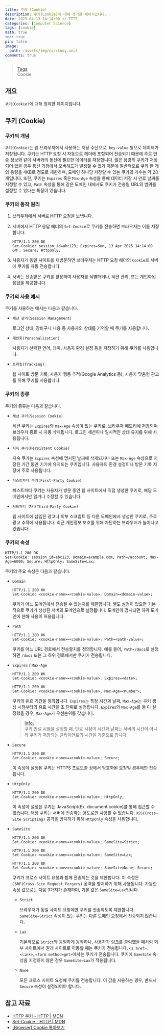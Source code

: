 ```yaml
---
title: 쿠키 (Cookie)
description: 쿠키(Cookie)에 대해 정리한 페이지입니다.
date: 2025-04-13 14:14:00 +/-TTTT
categories: [Computer Science]
tags: [cookie]
math: true
toc: true
pin: false
image:
  path: /assets/img/cs/study.avif
comments: true
---
```


<blockquote class="prompt-info"><p><strong><u>Tags</u></strong><br>
Cookie</p></blockquote>

## 개요

`쿠키(Cookie)`에 대해 정리한 페이지입니다.

## 쿠키 (Cookie)

### 쿠키의 개념

`쿠키(Cookie)`는 웹 브라우저에서 사용하는 저장 수단으로, `key-value` 쌍으로 데이터가 저장됩니다. 쿠키는 HTTP 요청 시 자동으로 헤더에 포함되어 전송되기 때문에 주로 인증 정보와 같이 서버와의 통신에 필요한 데이터를 저장합니다. 많은 용량의 쿠키가 저장되어 있을 경우 통신 과정에서 오버헤드가 발생할 수 있기 때문에 일반적으로 쿠키 한 개의 용량을 4KB로 정도로 제한하며, 도메인 하나당 저장할 수 있는 쿠키의 개수는 약 20개입니다. 또한, 쿠키는 `Expires` 혹은 `Max-Age` 속성을 통해 데이터 저장 시 만료 날짜를 지정할 수 있고, `Path` 속성을 통해 같은 도메인 내에서도 쿠키가 전송될 URL의 범위를 설정할 수 있다는 특징이 있습니다.

### 쿠키의 동작 원리

1. 브라우저에서 서버로 HTTP 요청을 보냅니다.
2. 서버에서 HTTP 응답 헤더의 `Set-Cookie`로 쿠키를 전송하면 브라우저는 이를 저장합니다.

   ```http
   HTTP/1.1 200 OK
   Set-Cookie: session_id=abc123; Expires=Sun, 13 Apr 2025 14:14:00 GMT; Secure; HttpOnly;
   ```

3. 사용자가 동일 사이트를 재방문하면 브라우저는 HTTP 요청 헤더의 `Cookie`로 서버에 쿠키를 자동 전송합니다.
4. 서버는 전송받은 쿠키를 활용하여 사용자를 식별하거나, 세션 관리, 또는 개인화된 응답을 제공합니다.

### 쿠키의 사용 예시

쿠키를 사용하는 예시는 다음과 같습니다.

- `세션 관리(Session Management)`

  로그인 상태, 장바구니 내용 등 사용자의 상태를 기억할 때 쿠키를 사용합니다.

- `개인화(Personalization)`

  사용자가 선택한 언어, 테마, 사용자 환경 설정 등을 저장하기 위해 쿠키를 사용합니다.

- `트래킹(Tracking)`

  웹 사이트 방문 기록, 사용자 행동 추적(Google Analytics 등), 사용자 맞춤형 광고를 위해 쿠키를 사용합니다.

### 쿠키의 종류

쿠키의 종류는 다음과 같습니다.

- `세션 쿠키(Session Cookie)`

  세션 쿠키는 `Expires`와 `Max-Age` 속성이 없는 쿠키로, 브라우저 메모리에 저장되며 브라우저 종료 시 자동 삭제됩니다. 로그인 세션이나 일시적인 상태 유지를 위해 사용됩니다.

- `지속 쿠키(Persistent Cookie)`

  지속 쿠키는 `Expires` 속성에 명시된 날짜에 삭제되거나 또는 `Max-Age` 속성으로 지정된 기간 동안 기기에 유지되는 쿠키입니다. 사용자의 환경 설정이나 방문 기록 저장에 주로 사용됩니다.

- `퍼스트파티 쿠키(First-Party Cookie)`

  퍼스트파티 쿠키는 사용자가 방문 중인 웹 사이트에서 직접 생성한 쿠키로, 해당 도메인에서만 읽거나 수정할 수 있습니다.

- `서드파티 쿠키(Third-Party Cookie)`

  웹 사이트에 삽입된 광고나 외부 스크립트 등 다른 도메인에서 생성한 쿠키로, 주로 광고 추적에 사용됩니다. 최근 개인정보 보호를 위해 차단하는 브라우저가 늘어나고 있습니다.

### 쿠키의 속성

```http
HTTP/1.1 200 OK
Set-Cookie: session_id=abc123; Domain=example.com; Path=/account; Max-Age=6000; Secure; HttpOnly; SameSite=Lax;
```

쿠키의 주요 속성은 다음과 같습니다.

- `Domain`

  ```http
  HTTP/1.1 200 OK
  Set-Cookie: <cookie-name>=<cookie-value>; Domain=<domain-value>;
  ```

  쿠키가 어느 도메인에서 전송될 수 있는지를 제한합니다. 별도 설정이 없으면 기본적으로 쿠키가 생성된 서버의 도메인으로 설정됩니다. 도메인이 명시되면 하위 도메인에 한해 사용이 허용됩니다.

- `Path`

  ```http
  HTTP/1.1 200 OK
  Set-Cookie: <cookie-name>=<cookie-value>; Path=<path-value>;
  ```

  쿠키를 어느 URL 경로에서 전송할지를 정의합니다. 예를 들어, `Path=/docs`로 설정하면 `/docs` 또는 그 하위 경로에서만 쿠키가 전송됩니다.

- `Expires` / `Max-Age`

  ```http
  HTTP/1.1 200 OK
  Set-Cookie: <cookie-name>=<cookie-value>; Expires=<date>;
  ```

  ```http
  HTTP/1.1 200 OK
  Set-Cookie: <cookie-name>=<cookie-value>; Max-Age=<number>;
  ```

  쿠키의 유효 기간을 정의합니다. `Expires`는 특정 시간과 날짜, `Max-Age`는 쿠키 생성 시점부터의 유효 시간을 초 단위로 설정합니다. `Expires`와 `Max-Age`를 둘 다 설정했을 경우, `Max-Age`가 우선순위를 갖습니다.

  <blockquote class="prompt-info"><p><strong><u>Info.</u></strong><br>
  쿠키 만료 시점을 설정할 때, 만료 시점의 시간과 날짜는 서버의 시간이 아니라 쿠키가 저장되는 클라이언트의 시간을 기준으로 합니다.</p></blockquote>

- `Secure`

  ```http
  HTTP/1.1 200 OK
  Set-Cookie: <cookie-name>=<cookie-value>; Secure;
  ```

  이 속성이 설정된 쿠키는 HTTPS 프로토콜 상에서 암호화된 요청일 경우에만 전송됩니다.

- `HttpOnly`

  ```http
  HTTP/1.1 200 OK
  Set-Cookie: <cookie-name>=<cookie-value>; HttpOnly;
  ```

  이 속성이 설정된 쿠키는 JavaScript(Ex. document.cookie)를 통해 접근할 수 없습니다. 해당 쿠키는 서버에 전송하는 용도로만 사용할 수 있습니다. `XSS(Cross-Site Scripting)` 공격을 방지하기 위해 `HttpOnly` 속성을 사용합니다.

- `SameSite`

  ```http
  HTTP/1.1 200 OK
  Set-Cookie: <cookie-name>=<cookie-value>; SameSite=Strict;
  ```

  ```http
  HTTP/1.1 200 OK
  Set-Cookie: <cookie-name>=<cookie-value>; SameSite=Lax;
  ```

  ```http
  HTTP/1.1 200 OK
  Set-Cookie: <cookie-name>=<cookie-value>; SameSite=None; Secure;
  ```

  쿠키가 크로스 사이트 요청과 함께 전송되는 것을 제한합니다. 이 속성은 `CSRF(Cross-Site Request Forgery)` 공격을 방지하기 위해 사용됩니다. 가능한 속성 값으로는 다음 3가지가 존재하며, 기본 값은 `SameSite=Lax`입니다.

  - `Strict`

    브라우저가 동일 사이트 요청에만 쿠키를 전송되도록 제한합니다. `SameSite=Strict` 속성이 있는 쿠키는 다른 도메인 요청에서 전송되지 않습니다.

  - `Lax`

    기본적으로 `Strict`와 동일하게 동작하나, 사용자가 링크를 클릭했을 때처럼 외부 사이트에서 원래 사이트로 이동할 때는 쿠키가 전송됩니다. `<a href>`, `<link>`, `<form method=get>`에서는 쿠키가 전송됩니다. 쿠키에 `SameSite` 속성을 지정하지 않은 경우 `SameSite=Lax`가 적용됩니다.

  - `None`

    모든 크로스 사이트 요청에 쿠키를 전송합니다. 이 값을 사용하는 경우, 반드시 `Secure` 속성이 설정되어야 합니다.

## 참고 자료

- <a href="https://developer.mozilla.org/ko/docs/Web/HTTP/Guides/Cookies" target="_blank">HTTP 쿠키 - HTTP | MDN</a>
- <a href="https://developer.mozilla.org/ko/docs/Web/HTTP/Reference/Headers/Set-Cookie" target="_blank">Set-Cookie - HTTP | MDN</a>
- <a href="https://beomy.github.io/tech/browser/cookie/" target="_blank">[Browser] Cookie 톺아보기</a>
